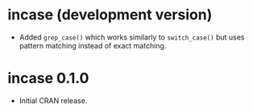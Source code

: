 # incase (development version)

* Added `grep_case()` which works similarly to `switch_case()` but uses pattern matching instead of exact matching.

# incase 0.1.0

* Initial CRAN release.
